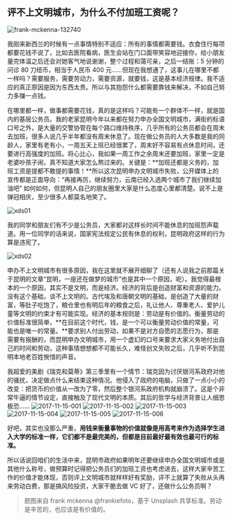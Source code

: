 ## 评不上文明城市，为什么不付加班工资呢？

![frank-mckenna-132740](https://i.imgur.com/yWwyE8N.jpg)

我刚来新西兰的时候有一点事情特别不适应：所有的事情都需要钱。衣食住行每项都要花钱不说了，比如去医院看病，医生会站在门口面带笑容地迎接你，给小朋友量完体温之后还会对她客气地说谢谢，整个过程和蔼可亲，之后一结账：5 分钟的问诊 80 刀纽币，相当于人民币 400 元……但现在我想通了，这事儿在哪里不都一样吗？需要服务，需要劳动力，需要资源，就要钱，这是基本经济规律。我不适应的真正原因是因为东西太贵。所以与其抱怨什么都需要靠钱来解决，不如自己努力多赚一点钱。

在哪里都一样，做事都需要花钱，真的是这样吗？可能有一个群体不一样，就是国内的基层公务员。我的老家昆明今年以来都在努力申办全国文明城市，满街的标语口号之外，是大量的交警协管在每个路口维持秩序，几乎所有的公务员都会在周末去加班，很多人说几乎半年都没有周末休息了。现在做公务员的人大多数是我的同龄人，家里有老有小，一周五天上班已经很累了，周末好不容易有点休息时间，还要进行高强度的加班。将心比心，我如果一周工作之余周末还要加班，家里一定是老婆吵孩子闹，真不知道大家怎么熬过来的。关键是：**加班还都是义务的，加班工资是提都不敢提的事情！**所以这次昆明申办文明城市失败，公开媒体上的宣传都是正面导向：“再接再厉，继续努力，云南已经入选两个城市了我们继续加油吧” 如何如何，但昆明人自己的朋友圈里大家是什么态度心里都清楚。说不上是弹冠相庆，至少很多人都莫名地笑了。

![xds01](https://i.imgur.com/ept0a9W.jpg)

我的同学和朋友们有不少是公务员，大家都对这样长时间不能休息的加班怨声载道。用一位同学的话来说，国家宪法规定公民有休息的权利，昆明政府这样的行为算是违宪了。

![xds02](https://i.imgur.com/CBmAZjE.jpg)


申办不上文明城市有很多原因，我在这里就不展开细聊了（还有人说我之前那篇关于昆明的文章“昆明，一座还在做梦的城市”也是其中一个原因，呃）。我觉得最根本的一个原因，其实不是文明，而是经济。经济的背后是创造财富和资源的能力。没有这个基础，谈不上文明的。古代埃及和唐朝文明的基础，是创造了大量的财富，等肚子吃饱了，粮仓里也有明后年的粮食之后，礼让他人、尊重老人、爱护儿童等文明的约束才有可能实现。经济的基本规则是：劳动是有价值的。衡量劳动的价值标准很简单，**在目前这个时代，钱，是一个可以衡量劳动价值的常量，可能也是唯一的常量。**要求别人付出劳动，如果不是对方自愿的志愿行为，那是需要有报酬的，而昆明申办文明城市，用一个虚幻的口号来要求大家义务地付出自己的时间和劳动，这种事情想想都不可能长久，难怪创文失败之后，几乎听不到昆明本地老百姓惋惜的声音。

我超爱的美剧《瑞克和莫蒂》第三季里有一个情节：瑞克因为讨厌银河系政府对他的骚扰，决定做点什么来结束这种情况。他侵入了政府的电脑，只做了一点小小的改变：把货币的价值从一改为了零，然后整个银河系政府机构就崩溃了。这是个非常牛逼的情节设定，直接触及了现代文明的本质。其后的哲学与经济背景让人细思极恐……
![2017-11-15-001](https://i.imgur.com/n34jsYF.png)
![2017-11-15-002](https://i.imgur.com/oeS4Kz8.png)
![2017-11-15-003](https://i.imgur.com/x2ho7NU.png)
![2017-11-15-004](https://i.imgur.com/fL3mfjZ.png)
![2017-11-15-005](https://i.imgur.com/Q1baZ7W.png)
![2017-11-15-006](https://i.imgur.com/wp3xML2.png)

好吧，其实也没那么严重，**用钱来衡量事物的价值就像是用高考来作为选择学生进入大学的标准一样，它们都不是最完美的，但都是目前最好最有效也最可行的标准。**

所以话说回咱们的生活中来，昆明市政府如果明年还要继续申办全国文明城市或是其他什么称号，做预算时记得把公务员们的加班工资也考虑进去，这样大家辛苦工作的价值才能体现，否则评上文明城市就样样好有奖励，评不上就算了失败从头再来劳动白费，那是搞风险投资，大家干脆去做 VC 好了，还做什么公务员啊？

> 题图来自 frank mckenna @frankiefoto，基于 Unsplash 共享标准。劳动是辛苦的，也应该是有价值的。


